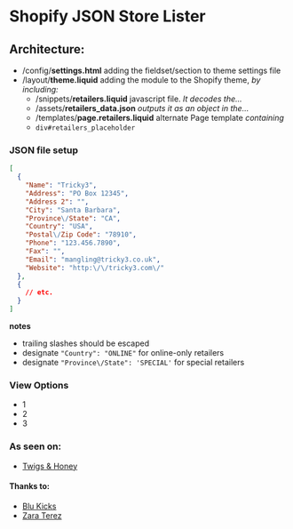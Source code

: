 # Shopify JSON Store Lister

## Architecture:
* /config/__settings.html__ adding the fieldset/section to theme settings file
* /layout/__theme.liquid__ adding the module to the Shopify theme, _by including:_
  * /snippets/__retailers.liquid__ javascript file. _It decodes the..._
  * /assets/__retailers_data.json__ _outputs it as an object in the..._
  * /templates/__page.retailers.liquid__ 	 alternate Page template _containing_
  * `div#retailers_placeholder`

### JSON file setup

``` json
[
  {
    "Name": "Tricky3",
    "Address": "PO Box 12345",
    "Address 2": "",
    "City": "Santa Barbara",
    "Province\/State": "CA",
    "Country": "USA",
    "Postal\/Zip Code": "78910",
    "Phone": "123.456.7890",
    "Fax": "",
    "Email": "mangling@tricky3.co.uk",
    "Website": "http:\/\/tricky3.com\/"
  },
  {
    // etc.
  }
]
```
__notes__
* trailing slashes should be escaped
* designate `"Country": "ONLINE"` for online-only retailers
* designate `"Province\/State": 'SPECIAL'` for special retailers

### View Options

* 1
* 2
* 3

### As seen on:

* [Twigs & Honey](http://tricky3.co.uk/blogs/portfolio/6695894)

#### Thanks to:

* [Blu Kicks](http://tricky3.co.uk/blogs/portfolio/6195786)
* [Zara Terez](http://tricky3.co.uk/blogs/portfolio/16820564)
